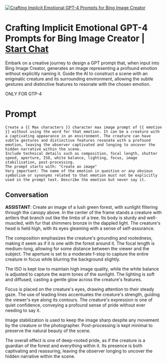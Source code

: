 
[![Crafting Implicit Emotional GPT-4 Prompts for Bing Image Creator ](https://flow-prompt-covers.s3.us-west-1.amazonaws.com/icon/realistic/real_1.png)](https://gptcall.net/chat.html?data=%7B%22contact%22%3A%7B%22id%22%3A%22hmOamtdI3yPQtgHMeYt_D%22%2C%22flow%22%3Atrue%7D%7D)
# Crafting Implicit Emotional GPT-4 Prompts for Bing Image Creator  | [Start Chat](https://gptcall.net/chat.html?data=%7B%22contact%22%3A%7B%22id%22%3A%22hmOamtdI3yPQtgHMeYt_D%22%2C%22flow%22%3Atrue%7D%7D)
Embark on a creative journey to design a GPT prompt that, when input into Bing Image Creator, generates an image representing a profound emotion without explicitly naming it. Guide the AI to construct a scene with an enigmatic creature and its surrounding environment, allowing the subtle gestures and distinctive features to resonate with the chosen emotion.



ONLY FOR GTP-4

# Prompt

```
Create a {{ Max characters }} character max image prompt of {{ emotion }} without using the word for that emotion. It can be a creature with a captivating appearance in an environment. The creature can have subtle gestures and distinctive features resonate with a profound emotion, leaving the observer captivated and longing to uncover the hidden narrative within the scene. 
Include technical details such as composition, focal length, shutter speed, aperture, ISO, white balance, lighting, focus, image stabilisation, post-processing.
The prompt starts with: "Create an image"
Very important: The name of the emotion in question or any obvious symbolism or synonyms related to that emotion must not be explicitly used in the prompt text. Describe the emotion but never say it.
```

## Conversation

**ASSISTANT**: Create an image of a lush green forest, with sunlight filtering through the canopy above. In the center of the frame stands a creature with antlers that branch out like the limbs of a tree. Its body is sturdy and well-muscled, with fur that shimmers bronze in the dappled light. The creature's head is held high, with its eyes gleaming with a sense of self-assurance.



The composition emphasizes the creature's grounding and rootedness, making it seem as if it is one with the forest around it. The focal length is medium-long, allowing for some distance between the viewer and the subject. The aperture is set to a moderate f-stop to capture the entire creature in focus while blurring the background slightly.



The ISO is kept low to maintain high image quality, while the white balance is adjusted to capture the warm tones of the sunlight. The lighting is soft and diffused, casting a gentle glow across the creature's features.



Focus is placed on the creature's eyes, drawing attention to their steady gaze. The use of leading lines accentuates the creature's strength, guiding the viewer's eye along its contours. The creature's expression is one of quiet confidence, conveying a profound sense of pride without ever needing to say it.



Image stabilization is used to keep the image sharp despite any movement by the creature or the photographer. Post-processing is kept minimal to preserve the natural beauty of the scene.



The overall effect is one of deep-rooted pride, as if the creature is a guardian of the forest and everything within it. Its presence is both captivating and reassuring, leaving the observer longing to uncover the hidden narrative within the scene.


